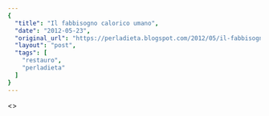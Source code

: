 ```yaml
---
{
  "title": "Il fabbisogno calorico umano",
  "date": "2012-05-23",
  "original_url": "https://perladieta.blogspot.com/2012/05/il-fabbisogno-calorico-umano.html",
  "layout": "post",
  "tags": [
    "restauro",
    "perladieta"
  ]
}
---
```


<>
